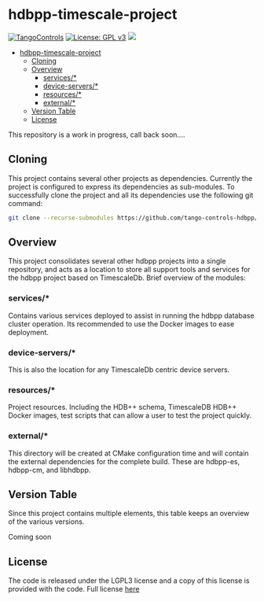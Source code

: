 # hdbpp-timescale-project

[![TangoControls](https://img.shields.io/badge/-Tango--Controls-7ABB45.svg?style=flat&logo=%20data%3Aimage%2Fpng%3Bbase64%2CiVBORw0KGgoAAAANSUhEUgAAACAAAAAkCAYAAADo6zjiAAAABHNCSVQICAgIfAhkiAAAAAlwSFlzAAALEwAACxMBAJqcGAAAAsFJREFUWIXtl01IFVEYht9zU%2FvTqOxShLowlOgHykWUGEjUKqiocB1FQURB0KJaRdGiaFM7gzZRLWpTq2olhNQyCtpYCP1gNyIoUTFNnxZzRs8dzvw4Q6564XLnfOf73vedc2a%2BmZEKALgHrC3CUUR8CxZFeEoFalsdM4uLmMgFoIlZLJp3A9ZE4S2oKehhlaR1BTnyg2ocnW%2FxsxEDhbYij4EPVncaeASMAavnS%2FwA8NMaqACNQCew3f4as3KZOYh2SuqTVJeQNiFpn6QGSRVjTH9W%2FiThvcCn6H6n4BvQDvQWFT%2BSIDIFDAKfE3KOAQeBfB0XGPeQvgE67P8ZoB44DvTHmFgJdOQRv%2BUjc%2BavA9siNTWemgfA3TwGquCZ3w8szFIL1ALngIZorndvgJOR0GlP2gtJkzH%2Bd0fGFxW07NqY%2FCrx5QRXcYjbCbmxF1dkBSbi8kpACah3Yi2Sys74cVyxMWY6bk5BTwgRe%2BYlSzLmxNpU3aBeJogk4XWWpJKUeiap3RJYCpQj4QWZDQCuyIAk19Auj%2BAFYGZZjTGjksaBESB8P9iaxUBIaJzjZcCQcwHdj%2BS2Al0xPOeBYYKHk4vfmQ3Y8YkIwRUb7wQGU7j2ePrA1URx93ayd8UpD8klyPbSQfCOMIO05MbI%2BDvwBbjsMdGTwlX21AAMZzEerkaI9zFkP4AeYCPBg6gNuEb6I%2FthFgN1KSQupqzoRELOSed4DGiJala1UmOMr2U%2Bl%2FTWEy9Japa%2Fy41IWi%2FJ3d4%2FkkaAw0Bz3AocArqApwTvet3O3GbgV8qqjAM7bf4N4KMztwTodcYVyelywKSCD5V3xphNXoezuTskNSl4bgxJ6jPGVJJqbN0aSV%2Bd0M0aO7FCs19Jo2lExphXaTkxdRVgQFK7DZVDZ8%2BcpdmQh3wuILh7ut3AEyt%2B51%2BL%2F0cUfwFOX0t0StltmQAAAABJRU5ErkJggg%3D%3D)](http://www.tango-controls.org) [![License: GPL v3](https://img.shields.io/badge/License-GPL%20v3-blue.svg)](https://www.gnu.org/licenses/gpl-3.0) [![](https://img.shields.io/github/release/tango-controls-hdbpp/hdbpp-timescale-project.svg)](https://github.com/tango-controls-hdbpp/hdbpp-timescale-project/releases)

- [hdbpp-timescale-project](#hdbpp-timescale-project)
  - [Cloning](#Cloning)
  - [Overview](#Overview)
    - [services/*](#services)
    - [device-servers/*](#device-servers)
    - [resources/*](#resources)
    - [external/*](#external)
  - [Version Table](#Version-Table)
  - [License](#License)

This repository is a work in progress, call back soon....

## Cloning 

This project contains several other projects as dependencies. Currently the project is configured to express its dependencies as sub-modules. To successfully clone the project and all its dependencies use the following git command:

```bash
git clone --recurse-submodules https://github.com/tango-controls-hdbpp/hdbpp-timescale-project.git
```

## Overview

This project consolidates several other hdbpp projects into a single repository, and acts as a location to store all support tools and services for the hdbpp project based on TimescaleDb. Brief overview of the modules:

### services/*

Contains various services deployed to assist in running the hdbpp database cluster operation. Its recommended to use the Docker images to ease deployment.

### device-servers/*

This is also the location for any TimescaleDb centric device servers.

### resources/*

Project resources. Including the HDB++ schema, TimescaleDB HDB++ Docker images, test scripts that can allow a user to test the project quickly.

### external/*

This directory will be created at CMake configuration time and will contain the external dependencies for the complete build. These are hdbpp-es, hdbpp-cm, and libhdbpp.

## Version Table

Since this project contains multiple elements, this table keeps an overview of the various versions.

Coming soon

## License

The code is released under the LGPL3 license and a copy of this license is provided with the code. Full license [here](LICENSE.md)
